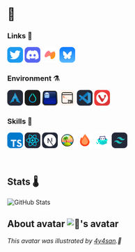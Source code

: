 # 🧶

### Links 🔖

<a href="https://links.keito.dev/twitter"><img width='36px' src='./assets/icons/links/twitter.png' alt='Twitter' /></a>
<a href="https://links.keito.dev/discord"><img width='36px' src='./assets/icons/links/discord.png' alt='Discord' /></a>
<a href="https://links.keito.dev/mixi2"><img width='36px' src='./assets/icons/links/mixi2.png' alt='mixi2' /></a>
<a href="https://links.keito.dev/bluesky"><img width='36px' src='./assets/icons/links/bluesky.png' alt='Bluesky' /></a>

### Environment ⚗️

<img width='36px' src='./assets/icons/environments/arch.png' alt='Arch Linux' /> <img width='36px' src='./assets/icons/environments/hyprland.png' alt='hyprland' /> <img width='36px' src='./assets/icons/environments/ghostty.png' alt='ghostty' /> <img width='36px' src='./assets/icons/environments/zsh.png' alt='zsh' /> <img width='36px' src='./assets/icons/environments/vscode.png' alt='VSCode' /> <img width='36px' src='./assets/icons/environments/vivaldi.png' alt='Vivaldi' />

### Skills 🍹

<img width='36px' src='./assets/icons/skills/typescript.png' alt='TypeScript' /> <img width='36px' src='./assets/icons/skills/react.png' alt='React' /> <img width='36px' src='./assets/icons/skills/next.png' alt='Next.js' /> <img width='36px' src='./assets/icons/skills/tanstack.png' alt='TanStack Router' /> <img width='36px' src='./assets/icons/skills/hono.png' alt='Hono' /> <img width='36px' src='./assets/icons/skills/frourio.png' alt='Frourio' /> <img width='36px' src='./assets/icons/skills/tailwind.png' alt='Tailwind' />

<br>

## Stats 🌡️

![GitHub Stats](https://github-readme-stats.vercel.app/api?username=mst-mkt&count_private=true&show_icons=true&theme=graywhite)

## About avatar <img width='36px' alt="🧶's avatar" src='https://github.com/mst-mkt.png' />

<i>This avatar was illustrated by <a href='https://twitter.com/4y4san'>4y4san</a>.🎨</i>
